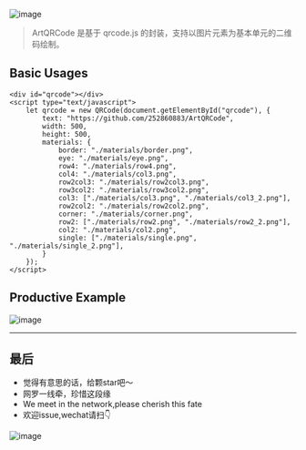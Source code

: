 ![image](http://wx1.sinaimg.cn/large/a73bc6a1ly1fz9rutoazqj21kw0lon0r.jpg)  

>ArtQRCode 是基于 qrcode.js 的封装，支持以图片元素为基本单元的二维码绘制。

## Basic Usages
```
<div id="qrcode"></div>
<script type="text/javascript">
    let qrcode = new QRCode(document.getElementById("qrcode"), {
        text: "https://github.com/252860883/ArtQRCode",
        width: 500,
        height: 500,
        materials: {
            border: "./materials/border.png",
            eye: "./materials/eye.png",
            row4: "./materials/row4.png",
            col4: "./materials/col3.png",
            row2col3: "./materials/row2col3.png",
            row3col2: "./materials/row3col2.png",
            col3: ["./materials/col3.png", "./materials/col3_2.png"],
            row2col2: "./materials/row2col2.png",
            corner: "./materials/corner.png",
            row2: ["./materials/row2.png", "./materials/row2_2.png"],
            col2: "./materials/col2.png",
            single: ["./materials/single.png", "./materials/single_2.png"],
        }
    });
</script>
```


## Productive Example
![image](http://wx2.sinaimg.cn/large/a73bc6a1ly1fmeydtz4jej21kw0qzgz6.jpg)

---

## 最后
- 觉得有意思的话，给颗star吧～
- 网罗一线牵，珍惜这段缘
- We meet in the network,please cherish this fate
- 欢迎issue,wechat请扫👇

 ![image](http://wx4.sinaimg.cn/large/a73bc6a1ly1fro1yi2i4lj21kw0xhn2i.jpg)
